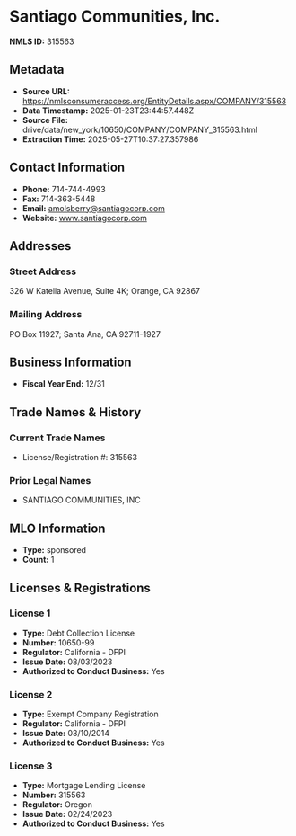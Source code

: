 # Santiago Communities, Inc.

**NMLS ID:** 315563

## Metadata
- **Source URL:** https://nmlsconsumeraccess.org/EntityDetails.aspx/COMPANY/315563
- **Data Timestamp:** 2025-01-23T23:44:57.448Z
- **Source File:** drive/data/new_york/10650/COMPANY/COMPANY_315563.html
- **Extraction Time:** 2025-05-27T10:37:27.357986

## Contact Information
- **Phone:** 714-744-4993
- **Fax:** 714-363-5448
- **Email:** amolsberry@santiagocorp.com
- **Website:** www.santiagocorp.com

## Addresses
### Street Address
326 W Katella Avenue, Suite 4K; Orange, CA 92867

### Mailing Address
PO Box 11927; Santa Ana, CA 92711-1927

## Business Information
- **Fiscal Year End:** 12/31

## Trade Names & History
### Current Trade Names
- License/Registration #: 315563

### Prior Legal Names
- SANTIAGO COMMUNITIES, INC

## MLO Information
- **Type:** sponsored
- **Count:** 1

## Licenses & Registrations

### License 1
- **Type:** Debt Collection License
- **Number:** 10650-99
- **Regulator:** California - DFPI
- **Issue Date:** 08/03/2023
- **Authorized to Conduct Business:** Yes

### License 2
- **Type:** Exempt Company Registration
- **Regulator:** California - DFPI
- **Issue Date:** 03/10/2014
- **Authorized to Conduct Business:** Yes

### License 3
- **Type:** Mortgage Lending License
- **Number:** 315563
- **Regulator:** Oregon
- **Issue Date:** 02/24/2023
- **Authorized to Conduct Business:** Yes
